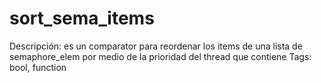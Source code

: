 # sort_sema_items

Descripción: es un comparator para reordenar los items de una lista de semaphore_elem por medio de la prioridad del thread que contiene
Tags: bool, function